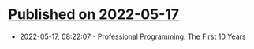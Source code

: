 # [Published on 2022-05-17](index.md)

* [2022-05-17, 08:22:07](https://news.ycombinator.com/item?id=31407454) - [Professional Programming: The First 10 Years](https://thorstenball.com/blog/2022/05/17/professional-programming-the-first-10-years/)
